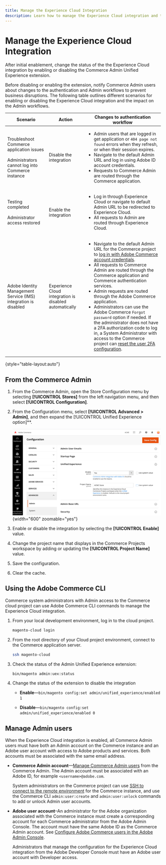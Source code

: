 ```yaml
---
title: Manage the Experience Cloud Integration
description: Learn how to manage the Experience Cloud integration and troubleshoot issues
---
```

# Manage the Experience Cloud Integration

After initial enablement, change the status of the the Experience Cloud integration by enabling or disabling the Commerce Admin Unified Experience extension.

Before disabling or enabling the extension, notify Commerce Admin users about changes to the authentication and Admin workflows to prevent business disruptions. The following table outlines different scenarios for enabling or disabling the Experience Cloud integration and the impact on the Admin workflows.

| Scenario                                                                                         | Action                                                 | Changes to authentication workflow                                                                                                                                                                                                                                                                                                                                                                                                                                                                                                                                                                                                                                                                                                                                  |
|--------------------------------------------------------------------------------------------------|--------------------------------------------------------|---------------------------------------------------------------------------------------------------------------------------------------------------------------------------------------------------------------------------------------------------------------------------------------------------------------------------------------------------------------------------------------------------------------------------------------------------------------------------------------------------------------------------------------------------------------------------------------------------------------------------------------------------------------------------------------------------------------------------------------------------------------------|
| Troubleshoot Commerce application issues<br><br>Administrators cannot log into Commerce instance | Disable the integration                                | <ul><li>Admin users that are logged in get application or `404 page not found` errors when they refresh, or when their session expires.</li><li>Navigate to the default Admin URL and log in using Adobe ID account credentials.</li><li>Requests to Commerce Admin are routed through the Commerce application.</li></ul>                                                                                                                                                                                                                                                                                                                                                                                                                                          |
| Testing completed<br><br>Administrator access restored                                           | Enable the integration                                 | <ul><li>Log in through Experience Cloud or navigate to default Admin URL to be redirected to Experience Cloud.</li><li>All requests to Admin are routed through Experience Cloud.</li></ul>                                                                                                                                                                                                                                                                                                                                                                                                                                                                                                                                                                         |
| Adobe Identity Management Service (IMS) integration is disabled                                  | Experience Cloud integration is disabled automatically | <ul><li>Navigate to the default Admin URL for the Commerce project to [log in with Adobe Commerce account credentials](admin-signin.md#admin-sign-in).</li><li>All requests to Commerce Admin are routed through the Commerce application and Commerce authentication services.</li><li>Admin requests are routed through the Adobe Commerce application.</li><li>Administrators can use the Adobe Commerce `Forgot password` option if needed. If the administrator does not have a 2FA authorization code to log in, a System Administrator with access to the Commerce project can [reset the user 2FA configuration](https://experienceleague.adobe.com/docs/commerce-operations/reference/commerce-on-premises.html?lang=en#security%3Atfa%3Areset).</li></ul> |

{style="table-layout:auto"}

## From the Commerce Admin

1. From the Commerce Admin, open the Store Configuration menu by selecting **[!UICONTROL Stores]** from the left navigation menu, and then select **[!UICONTROL Configuration]**.

1. From the Configuration menu, select **[!UICONTROL Advanced > Admin]**, and then expand the [!UICONTROL Unified Experience option]**.

   ![Admin Store Configuration for Experience Cloud integration](./assets/admin-uex-manage-settings.png){width="600" zoomable="yes"}

1. Enable or disable the integration by selecting the **[!UICONTROL Enable]** value.

1. Change the project name that displays in the Commerce Projects workspace by adding or updating the **[!UICONTROL Project Name]** value.

1. Save the configuration.

1. Clear the cache.

## Using the Adobe Commerce CLI

Commerce system administrators with Admin access to the Commerce cloud project can use Adobe Commerce CLI commands to manage the Experience Cloud integration.

1. From your local development environment, log in to the cloud project.

   ```bash
   magento-cloud login
   ```

1. From the root directory of your Cloud project environment, connect to the Commerce application server.

   ```bash
   ssh magento-cloud
   ```

1. Check the status of the Admin Unified Experience extension:

   ```bash
   bin/magento admin:uex:status
   ```

1. Change the status of the extension to disable the integration

   - **Enable**—`bin/magento config:set admin/unified_experience/enabled 1`

   - **Disable**—`bin/magento config:set admin/unified_experience/enabled 0`

## Manage Admin users

When the Experience Cloud integration is enabled, all Commerce Admin users must have both an Admin account on the Commerce instance and an Adobe user account with access to Adobe products and services. Both accounts must be associated with the same email address.

- **Commerce Admin account**—[Manage Commerce Admin users](../systems/permissions-users-all.md) from the Commerce Admin. The Admin account must be associated with an Adobe ID, for example `<username>@adobe.com`.

  System administrators on the Commerce project can use [SSH to connect to the remote environment](https://experienceleague.adobe.com/docs/commerce-cloud-service/user-guide/develop/secure-connections.html#connect-to-a-remote-environment) for the Commerce instance, and use the Commerce CLI `admin:user:create` and `admin:user:unlock` commands to add or unlock Admin user accounts.

- **Adobe user account**–An administrator for the Adobe organization associated with the Commerce instance must create a corresponding account for each Commerce administrator from the Adobe Admin Console. The account must have the same Adobe ID as the Commerce Admin account. See [Configure Adobe Commerce users in the Adobe Admin Console](adobe-ims-config.md#step-4-configure-adobe-commerce-users-in-the-adobe-admin-console).

  Administrators that manage the configuration for the Experience Cloud integration from the Adobe Developer Console must have an Adobe user account with Developer access.

